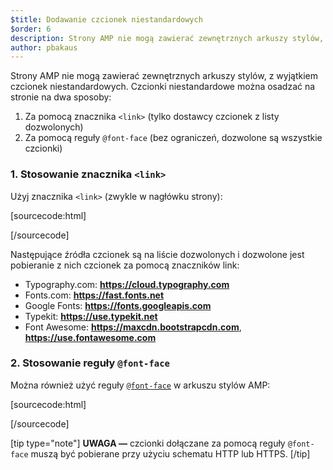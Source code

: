 ```yaml
---
$title: Dodawanie czcionek niestandardowych
$order: 6
description: Strony AMP nie mogą zawierać zewnętrznych arkuszy stylów, z wyjątkiem czcionek niestandardowych. Czcionki niestandardowe można osadzać na stronie na dwa sposoby...
author: pbakaus
---
```


Strony AMP nie mogą zawierać zewnętrznych arkuszy stylów, z wyjątkiem czcionek niestandardowych. Czcionki niestandardowe można osadzać na stronie na dwa sposoby:

1. Za pomocą znacznika `<link>` (tylko dostawcy czcionek z listy dozwolonych)
2. Za pomocą reguły `@font-face` (bez ograniczeń, dozwolone są wszystkie czcionki)

### 1. Stosowanie znacznika `<link>`

Użyj znacznika `<link>` (zwykle w nagłówku strony):

[sourcecode:html]


<link rel="stylesheet" href="https://fonts.googleapis.com/css?family=Tangerine"> [/sourcecode]

Następujące źródła czcionek są na liście dozwolonych i dozwolone jest pobieranie z nich czcionek za pomocą znaczników link:

- Typography.com: **https://cloud.typography.com**
- Fonts.com: **https://fast.fonts.net**
- Google Fonts: **https://fonts.googleapis.com**
- Typekit: **https://use.typekit.net**
- Font Awesome: **https://maxcdn.bootstrapcdn.com**, **https://use.fontawesome.com**

### 2. Stosowanie reguły `@font-face`

Można również użyć reguły [`@font-face`](https://developer.mozilla.org/en-US/docs/Web/CSS/@font-face) w arkuszu stylów AMP:

[sourcecode:html]

<style amp-custom=""><br>  @font-face {<br>    font-family: "Bitstream Vera Serif Bold";<br>    src: url("https://somedomain.org/VeraSeBd.ttf");<br>  }<br><br>  body {<br>    font-family: "Bitstream Vera Serif Bold", serif;<br>  }<br></style>

[/sourcecode]

[tip type="note"] **UWAGA —** czcionki dołączane za pomocą reguły `@font-face` muszą być pobierane przy użyciu schematu HTTP lub HTTPS. [/tip]
